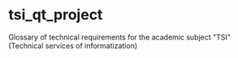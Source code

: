 # tsi_qt_project
Glossary of technical requirements for the academic subject "TSI" (Technical services of informatization)
